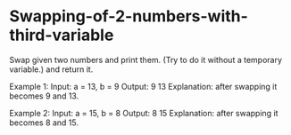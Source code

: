 # Swapping-of-2-numbers-with-third-variable

Swap given two numbers and print them. (Try to do it without a temporary variable.) and return it.

Example 1:
Input: a = 13, b = 9
Output: 9 13
Explanation: after swapping it
becomes 9 and 13.

Example 2:
Input: a = 15, b = 8
Output: 8 15
Explanation: after swapping it
becomes 8 and 15.
